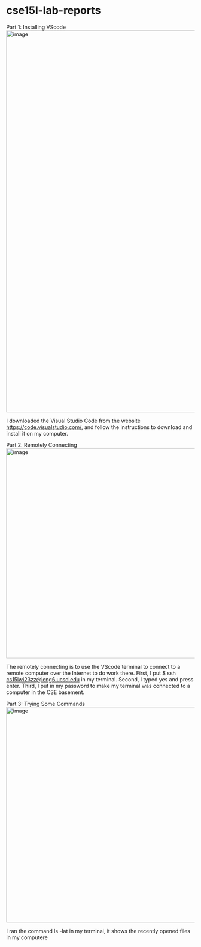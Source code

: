# cse15l-lab-reports
Part 1: Installing VScode
<img width="1022" alt="image" src="https://user-images.githubusercontent.com/122570379/212794800-04dd1ae4-89e9-4ee9-97dc-e73dcdfb6fdb.png">

I downloaded the Visual Studio Code from the website  https://code.visualstudio.com/, 
and follow the instructions to download and install it on my computer. 


Part 2: Remotely Connecting
<img width="562" alt="image" src="https://user-images.githubusercontent.com/122570379/212795454-e8602e53-3298-4e08-ae42-61501e40ecc6.png">

The remotely connecting is to use the VScode terminal to connect to a remote computer over the Internet to do work there. 
First, I put $ ssh cs15lwi23zz@ieng6.ucsd.edu in my terminal. 
Second, I typed yes and press enter.
Third, I put in my password to make my terminal was connected to a computer in the CSE basement.


Part 3: Trying Some Commands
<img width="577" alt="image" src="https://user-images.githubusercontent.com/122570379/212796530-5ba2c75d-6b44-4cad-a32e-6a943ae0e839.png">

I ran the command ls -lat in my terminal, it shows the recently opened files in my computere
